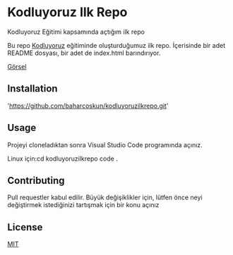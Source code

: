 # Kodluyoruz Ilk Repo
Kodluyoruz Eğitimi kapsamında açtığım ilk repo

Bu repo [Kodluyoruz](https://www.kodluyoruz.org/) eğitiminde oluşturduğumuz ilk repo. İçerisinde bir adet README dosyası, bir adet de index.html barındırıyor.

[Görsel](https://raw.githubusercontent.com/Kodluyoruz/taskforce/main/git/odev1/figures/markdown.png)


## Installation

'https://github.com/baharcoskun/kodluyoruzilkrepo.git'

## Usage
Projeyi cloneladıktan sonra Visual Studio Code programında açınız.

Linux için:cd kodluyoruzilkrepo code .

## Contributing
Pull requestler kabul edilir. Büyük değişiklikler için, lütfen önce neyi değiştirmek istediğinizi tartışmak için bir konu açınız

## License
[MIT](https://github.com/baharcoskun/kodluyoruzilkrepo/blob/main/LICENSE)
